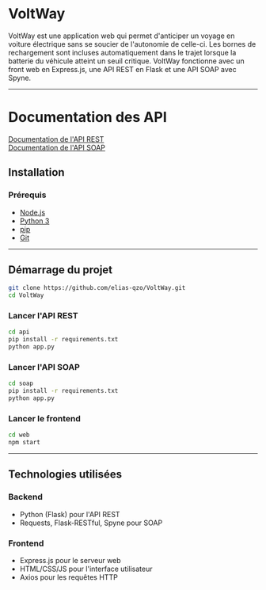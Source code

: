 # VoltWay

VoltWay est une application web qui permet d'anticiper un voyage en voiture 
électrique sans se soucier de l'autonomie de celle-ci. Les bornes de rechargement 
sont incluses automatiquement dans le trajet lorsque la batterie du véhicule atteint 
un seuil critique. VoltWay fonctionne avec un front web en Express.js, une API REST 
en Flask et une API SOAP avec Spyne.

---

# Documentation des API

[Documentation de l'API REST](api/doc/api_doc.md)\
[Documentation de l'API SOAP](soap/doc/api_doc.md)

## Installation

### Prérequis
- [Node.js](https://nodejs.org/)
- [Python 3](https://www.python.org/)
- [pip](https://pip.pypa.io/en/stable/)
- [Git](https://git-scm.com/)

---

## Démarrage du projet

```bash
git clone https://github.com/elias-qzo/VoltWay.git
cd VoltWay
```

### Lancer l'API REST
```bash
cd api
pip install -r requirements.txt
python app.py
```

### Lancer l'API SOAP
```bash
cd soap
pip install -r requirements.txt
python app.py
```

### Lancer le frontend
```bash
cd web
npm start
```

---

## Technologies utilisées

### Backend
- Python (Flask) pour l'API REST
- Requests, Flask-RESTful, Spyne pour SOAP

### Frontend
- Express.js pour le serveur web
- HTML/CSS/JS pour l'interface utilisateur
- Axios pour les requêtes HTTP
